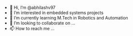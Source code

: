 - 👋 Hi, I’m @abhilashv97
- 👀 I’m interested in embedded systems projects
- 🌱 I’m currently learning M.Tech in Robotics and Automation
- 💞️ I’m looking to collaborate on ...
- 📫 How to reach me ...

<!---
abhilashv97/abhilashv97 is a ✨ special ✨ repository because its `README.md` (this file) appears on your GitHub profile.
You can click the Preview link to take a look at your changes.
--->
